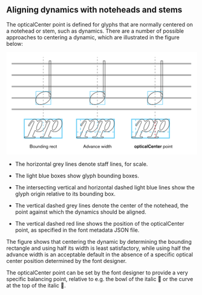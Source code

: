 Aligning dynamics with noteheads and stems
------------------------------------------

The opticalCenter point is defined for glyphs that are normally centered
on a notehead or stem, such as dynamics. There are a number of possible
approaches to centering a dynamic, which are illustrated in the figure
below:

![](../media/dynamic-center.svg)

-   The horizontal grey lines denote staff lines, for scale.

-   The light blue boxes show glyph bounding boxes.

-   The intersecting vertical and horizontal dashed light blue lines
    show the glyph origin relative to its bounding box.

-   The vertical dashed grey lines denote the center of the notehead,
    the point against which the dynamics should be aligned.

-   The vertical dashed red line shows the position of the opticalCenter
    point, as specified in the font metadata JSON file.

The figure shows that centering the dynamic by determining the bounding
rectangle and using half its width is least satisfactory, while using
half the advance width is an acceptable default in the absence of a
specific optical center position determined by the font designer.

The opticalCenter point can be set by the font designer to provide a
very specific balancing point, relative to e.g. the bowl of the italic <span class="bravura">&#xE520;</span>
or the curve at the top of the italic <span class="bravura">&#xE522;</span>.
